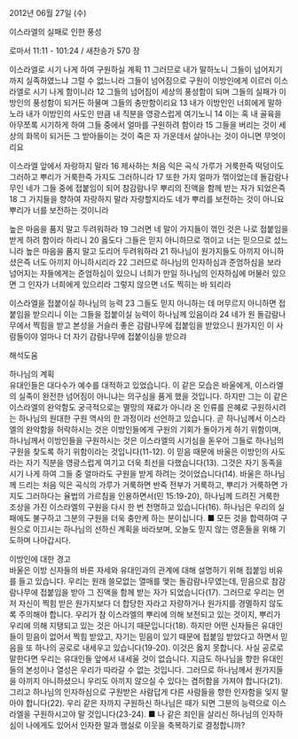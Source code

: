 2012년 06월 27일 (수)

이스라엘의 실패로 인한 풍성



로마서 11:11 - 101:24 / 새찬송가 570 장


이스라엘로 시기 나게 하여 구원하실 계획
11 그러므로 내가 말하노니 그들이 넘어지기까지 실족하였느냐 그럴 수 없느니라 그들이 넘어짐으로 구원이 이방인에게 이르러 이스라엘로 시기 나게 함이니라 12 그들의 넘어짐이 세상의 풍성함이 되며 그들의 실패가 이방인의 풍성함이 되거든 하물며 그들의 충만함이리요 13 내가 이방인인 너희에게 말하노라 내가 이방인의 사도인 만큼 내 직분을 영광스럽게 여기노니 14 이는 혹 내 골육을 아무쪼록 시기하게 하여 그들 중에서 얼마를 구원하려 함이라 15 그들을 버리는 것이 세상의 화목이 되거든 그 받아들이는 것이 죽은 자 가운데서 살아나는 것이 아니면 무엇이리요

이스라엘 앞에서 자랑하지 말라
16 제사하는 처음 익은 곡식 가루가 거룩한즉 떡덩이도 그러하고 뿌리가 거룩한즉 가지도 그러하니라 17 또한 가지 얼마가 꺾이었는데 돌감람나무인 네가 그들 중에 접붙임이 되어 참감람나무 뿌리의 진액을 함께 받는 자가 되었은즉 18 그 가지들을 향하여 자랑하지 말라 자랑할지라도 네가 뿌리를 보전하는 것이 아니요 뿌리가 너를 보전하는 것이니라

높은 마음을 품지 말고 두려워하라
19 그러면 네 말이 가지들이 꺾인 것은 나로 접붙임을 받게 하려 함이라 하리니 20 옳도다 그들은 믿지 아니하므로 꺾이고 너는 믿으므로 섰느니라 높은 마음을 품지 말고 도리어 두려워하라 21 하나님이 원가지들도 아끼지 아니하셨은즉 너도 아끼지 아니하시리라 22 그러므로 하나님의 인자하심과 준엄하심을 보라 넘어지는 자들에게는 준엄하심이 있으니 너희가 만일 하나님의 인자하심에 머물러 있으면 그 인자가 너희에게 있으리라 그렇지 않으면 너도 찍히는 바 되리라

이스라엘을 접붙이실 하나님의 능력
23 그들도 믿지 아니하는 데 머무르지 아니하면 접붙임을 받으리니 이는 그들을 접붙이실 능력이 하나님께 있음이라 24 네가 원 돌감람나무에서 찍힘을 받고 본성을 거슬러 좋은 감람나무에 접붙임을 받았으니 원가지인 이 사람들이야 얼마나 더 자기 감람나무에 접붙이심을 받으랴

해석도움





하나님의 계획  
유대인들은 대다수가 예수를 대적하고 있었습니다. 이 같은 모습은 바울에게, 이스라엘의 실족이 완전한 넘어짐이 아니냐는 의구심을 품게 했을 것입니다. 하지만 그는 이 같은 이스라엘의 완악함도 궁극적으로는 멸망의 재료가 아니라 온 인류를 은혜로 구원하시려는 하나님의 원대한 구원 역사의 한 과정이라 선언하고 있습니다. 곧 하나님께서 이스라엘의 완악함을 허락하시는 것은 이방인들에게 구원의 기회가 돌아가게 하기 위함이며, 하나님께서 이방인들을 구원하시는 것은 이스라엘의 시기심을 돋우어 그들로 하나님의 구원을 찾도록 하기 위함이라는 것입니다(11-12). 이 믿음 때문에 바울은 이방인의 사도라는 자기 직분을 영광스럽게 여기고 더욱 최선을 다했습니다(13). 그것은 자기 동족을 시기 나게 하여 그들 중 얼마라도 구원을 받게 하려는 것이었습니다(14). 바울은 하나님께 드리는 처음 익은 곡식의 가루가 거룩하면 반죽 전부가 거룩하고, 뿌리가 거룩하면 가지도 그러하다는 율법의 가르침을 인용하면서(민 15:19-20), 하나님께 드려진 거룩한 조상을 가진 이스라엘의 구원을 다시 한 번 천명하고 있습니다(16). 하나님은 우리의 실패에도 불구하고 그분의 구원을 더욱 충만케 하는 분이십니다.
■ 모든 것을 합력하여 구원으로 이끄시는 하나님의 선하신 계획을 바라보며, 오늘도 믿지 않는 영혼들을 위해 기도하며 나아갑시다.

이방인에 대한 경고  
바울은 이방 신자들의 바른 자세와 유대인과의 관계에 대해 설명하기 위해 접붙임 비유를 들고 있습니다. 우리는 원래 쓸모없는 열매를 맺는 돌감람나무였는데, 믿음으로 참감람나무에 접붙임을 받아 그 진액을 함께 받는 자가 되었습니다(17). 그러므로 우리는 먼저 자신이 찍힘 받은 원가지보다 더 합당한 자라고 자랑하거나 원가지를 경멸하지 않도록 주의해야 합니다. 우리가 참 이스라엘의 뿌리에 의해 보전되고 있는 것이지, 뿌리가 우리에 의해 지탱되고 있는 것은 아니기 때문입니다(18). 하지만 어떤 신자들은 유대인들이 믿음이 없어서 찍힘 받았고, 자기는 믿음이 있기 때문에 접붙임 받았다고 하면서 믿음을 또 하나의 공로로 내세우고 있습니다(19-20). 이것은 옳지 못합니다. 사실 공로로 말한다면 우리는 유대인들 앞에서 내세울 것이 없습니다. 지금도 하나님을 향한 유대인들의 본성이나 열성은 우리가 따라갈 수 없는 것입니다. 그러므로 하나님께서 원가지들을 아끼지 아니하셨으니 우리도 아끼지 않으실 수 있다는 겸허함을 가져야 합니다(21). 그리고 하나님의 인자하심으로 구원받은 사람답게 다른 사람들을 향한 인자함을 잊지 말아야 합니다(22). 우리 같은 자까지 구원하신 하나님은 때가 되면 그분의 능력으로 이스라엘을 구원하시고야 말 것입니다(23-24).
■ 나 같은 죄인을 살리신 하나님의 인자하심이 나에게도 있어서 인자한 말과 행실로 이웃을 축복하기로 결정합니까?